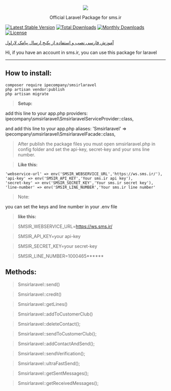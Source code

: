 <p align="center"><img src="https://www.sms.ir/wp-content/themes/sms.ir/assets/img/final-sms-logo.png"></p>

<p align="center">Official Laravel Package for sms.ir</p>

[![Latest Stable Version](https://poser.pugx.org/ipecompany/smsirlaravel/v/stable)](https://packagist.org/packages/ipecompany/smsirlaravel)
[![Total Downloads](https://poser.pugx.org/ipecompany/smsirlaravel/downloads)](https://packagist.org/packages/ipecompany/smsirlaravel)
[![Monthly Downloads](https://poser.pugx.org/ipecompany/smsirlaravel/d/monthly)](https://packagist.org/packages/ipecompany/smsirlaravel)
[![License](https://poser.pugx.org/ipecompany/smsirlaravel/license)](https://packagist.org/packages/ipecompany/smsirlaravel)



<a align="center" href="https://www.sms.ir/%D8%AE%D8%AF%D9%85%D8%A7%D8%AA/%D9%88%D8%A8-%D8%B3%D8%B1%D9%88%DB%8C%D8%B3/%D8%A7%D8%B1%D8%B3%D8%A7%D9%84-%D9%BE%DB%8C%D8%A7%D9%85%DA%A9-laravel/">آموزش فارسی نصب و استفاده از پکیج ارسال پیامک لاراول</a>



Hi, if you have an account in sms.ir, you can use this package for laravel

----------


How to install:
-------------

    composer require ipecompany/smsirlaravel
    php artisan vendor:publish
    php artisan migrate

> **Setup:**

add this line to your app.php providers:
ipecompany\smsirlaravel\SmsirlaravelServiceProvider::class,

and add this line to your app.php aliases:
'Smsirlaravel' => ipecompany\smsirlaravel\SmsirlaravelFacade::class,


> After publish the package files you must open smsirlaravel.php in config folder and set the api-key, secret-key and your sms line number.
> 

> **Like this:**

	'webservice-url' => env('SMSIR_WEBSERVICE_URL','https://ws.sms.ir/'),
	'api-key' => env('SMSIR_API_KEY','Your sms.ir api key'),
	'secret-key' => env('SMSIR_SECRET_KEY','Your sms.ir secret key'),
	'line-number' => env('SMSIR_LINE_NUMBER','Your sms.ir line number'
> 
> Note:

you can set the keys and line number in your .env file

> **like this:**

> SMSIR_WEBSERVICE_URL=https://ws.sms.ir/

> SMSIR_API_KEY=your api-key

> SMSIR_SECRET_KEY=your secret-key

> SMSIR_LINE_NUMBER=1000465******



Methods:
-------------

> Smsirlaravel::send()

> Smsirlaravel::credit()

> Smsirlaravel::getLines()

> Smsirlaravel::addToCustomerClub()

> Smsirlaravel::deleteContact();

> Smsirlaravel::sendToCustomerClub();

> Smsirlaravel::addContactAndSend();

> Smsirlaravel::sendVerification();

> Smsirlaravel::ultraFastSend();

> Smsirlaravel::getSentMessages();

> Smsirlaravel::getReceivedMessages();

